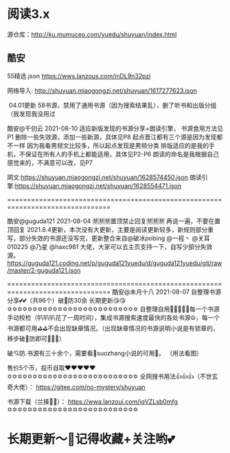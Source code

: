 # 阅读3.x

源仓库：http://ku.mumuceo.com/yuedu/shuyuan/index.html





## 酷安

55精选.json https://wws.lanzous.com/inDL9n32pzi

网络导入: http://shuyuan.miaogongzi.net/shuyuan/1617277623.json

​	04.01更新 58书源，禁用了通用书源（因为搜索结果乱），删了听书和出版分组（我发现我没用过






酷安@千仞云 2021-08-10
适应新版发现的书源分享+朗读引擎，
书源食用方法见P1
删除一些失效源，添加一些新源，具体见P8
起点晋江都有三个源是因为发现都不一样
因为我看男频文比较多，所以起点发现是男频分类
排版适应的是我的手机，不保证在所有人的手机上都能适用，具体见P2-P6
朗读的命名是我根据自己感觉来的，不满意可以改，见P7

网文:https://shuyuan.miaogongzi.net/shuyuan/1628574450.json
朗读引擎:https://shuyuan.miaogongzi.net/shuyuan/1628554471.json

================================================================================

酷安@guguda121 2021-08-04
🈲🈲🈲置顶禁止回复🈲🈲🈲
再说一遍，不要在置顶回复
2021.8.4更新，本次没有大更新，主要是阅读更新较多，新规则部分重写，部分失效的书源还没写完，更新整合来自@破冰pobing @一程丶 @关耳010225 @乃星 @haxc981 大佬，大家可以去主页支持一下，自写少部分失效源。
https://guguda121.coding.net/p/guguda121yuedu/d/guguda121yuedu/git/raw/master/2-guguda121.json

================================================================================
酷安@未月十八 2021-08-07
自整理书源分享💕💕（共96个）破🍑防30余
长期更新😘😘
✡✡✡✡✡✡✡✡✡✡✡✡✡✡✡✡✡✡✡✡✡✡✡✡✡✡
自整理自用💎💎💎💜💜每一个书源手动校检（叭叭叭花了一周时间），集成书源搜索速度最快的各处书源☮，每一个书源都可用⛳️⛳️不会出现缺章情况。（出现缺章情况的书源说明小说是有锁章的，移步破🍉防即可💓💓💓）

破💘防.书源有三十余个，需要看🍬suozhang小说的可用🍬。
（用法看图）

售价5个币，投币自取❤️❤️❤️❤️❤️
✡✡✡✡✡✡✡✡✡✡✡✡✡✡✡✡✡✡✡✡✡✡✡✡✡✡
全网搜书用法👍👍👍（不世玄奇大佬）：
https://gitee.com/no-mystery/shuyuan

书源下载（兰揍🍒🍒）：
https://wwa.lanzoui.com/iqVZLsb0mfg
✡✡✡✡✡✡✡✡✡✡✡✡✡✡✡✡✡✡✡✡✡✡✡✡✡✡

长期更新～🔮记得收藏+关注哟💕
================================================================================


